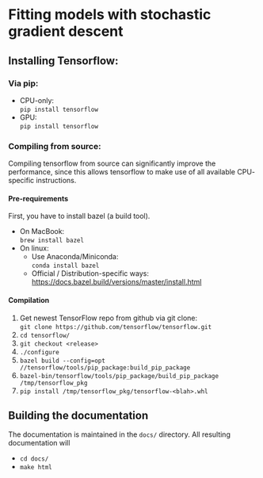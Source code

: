
# Fitting models with stochastic gradient descent

## Installing Tensorflow:
### Via pip:
- CPU-only: <br/>
  `pip install tensorflow`
- GPU: <br/>
  `pip install tensorflow`

### Compiling from source: 
Compiling tensorflow from source can significantly improve the performance,
since this allows tensorflow to make use of all available CPU-
specific instructions.

#### Pre-requirements
First, you have to install bazel (a build tool).
- On MacBook:<br/>
  `brew install bazel`
- On linux:
  * Use Anaconda/Miniconda:<br/>
    `conda install bazel`
  * Official / Distribution-specific ways: 
    https://docs.bazel.build/versions/master/install.html
  
#### Compilation
1. Get newest TensorFlow repo from github via git clone:<br/>
    `git clone https://github.com/tensorflow/tensorflow.git`
2. `cd tensorflow/`
3. `git checkout <release>`
4. `./configure`
5. `bazel build --config=opt //tensorflow/tools/pip_package:build_pip_package`
6. `bazel-bin/tensorflow/tools/pip_package/build_pip_package /tmp/tensorflow_pkg`
7. `pip install /tmp/tensorflow_pkg/tensorflow-<blah>.whl`

## Building the documentation
The documentation is maintained in the `docs/` directory.
All resulting documentation will 
- `cd docs/`
- `make html`

